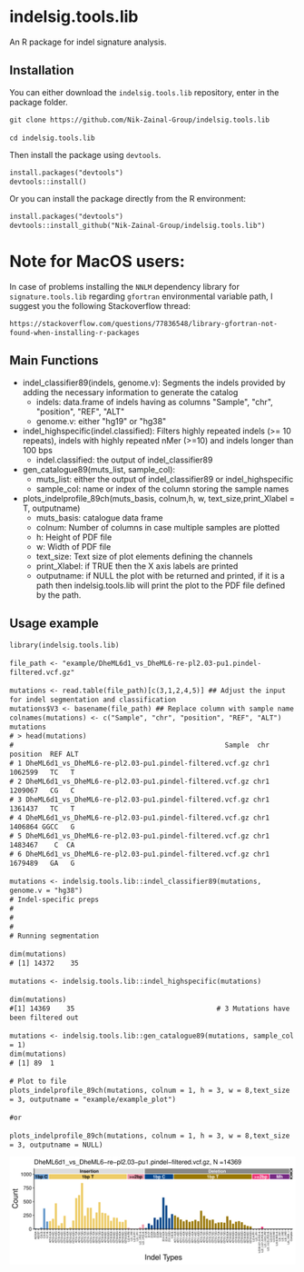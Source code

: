 # **indelsig.tools.lib**

An R package for indel signature analysis. 

## Installation

You can either download the `indelsig.tools.lib` repository, enter in the package folder.

```
git clone https://github.com/Nik-Zainal-Group/indelsig.tools.lib

cd indelsig.tools.lib
```

Then install the package using `devtools`.

```
install.packages("devtools")
devtools::install()

```

Or you can install the package directly from the R environment:


```
install.packages("devtools")
devtools::install_github("Nik-Zainal-Group/indelsig.tools.lib")

```

# Note for MacOS users:

In case of problems installing the `NNLM` dependency library for `signature.tools.lib` regarding `gfortran` environmental variable path, I suggest you the following Stackoverflow thread:

```
https://stackoverflow.com/questions/77836548/library-gfortran-not-found-when-installing-r-packages

```



## Main Functions

-   indel_classifier89(indels, genome.v): Segments the indels provided by adding the necessary information to generate the catalog
    -   indels: data.frame of indels having as columns "Sample", "chr", "position", "REF", "ALT"
    -   genome.v: either "hg19" or "hg38"
-   indel_highspecific(indel.classified): Filters highly repeated indels (\>= 10 repeats), indels with highly repeated nMer (\>=10) and indels longer than 100 bps
    -   indel.classified: the output of indel_classifier89
-   gen_catalogue89(muts_list, sample_col):
    -   muts_list: either the output of indel_classifier89 or indel_highspecific
    -   sample_col: name or index of the column storing the sample names
-   plots_indelprofile_89ch(muts_basis, colnum,h, w, text_size,print_Xlabel = T, outputname)
    -   muts_basis: catalogue data frame
    -   colnum: Number of columns in case multiple samples are plotted
    -   h: Height of PDF file
    -   w: Width of PDF file
    -   text_size: Text size of plot elements defining the channels
    -   print_Xlabel: if TRUE then the X axis labels are printed
    -   outputname: if NULL the plot with be returned and printed, if it is a path then indelsig.tools.lib will print the plot to the PDF file defined by the path.

## Usage example

```         
library(indelsig.tools.lib)

file_path <- "example/DheML6d1_vs_DheML6-re-pl2.03-pu1.pindel-filtered.vcf.gz"

mutations <- read.table(file_path)[c(3,1,2,4,5)] ## Adjust the input for indel segmentation and classification
mutations$V3 <- basename(file_path) ## Replace column with sample name
colnames(mutations) <- c("Sample", "chr", "position", "REF", "ALT")
mutations
# > head(mutations)
#                                                    Sample  chr position  REF ALT
# 1 DheML6d1_vs_DheML6-re-pl2.03-pu1.pindel-filtered.vcf.gz chr1  1062599   TC   T
# 2 DheML6d1_vs_DheML6-re-pl2.03-pu1.pindel-filtered.vcf.gz chr1  1209067   CG   C
# 3 DheML6d1_vs_DheML6-re-pl2.03-pu1.pindel-filtered.vcf.gz chr1  1361437   TC   T
# 4 DheML6d1_vs_DheML6-re-pl2.03-pu1.pindel-filtered.vcf.gz chr1  1406864 GGCC   G
# 5 DheML6d1_vs_DheML6-re-pl2.03-pu1.pindel-filtered.vcf.gz chr1  1483467    C  CA
# 6 DheML6d1_vs_DheML6-re-pl2.03-pu1.pindel-filtered.vcf.gz chr1  1679489   GA   G

mutations <- indelsig.tools.lib::indel_classifier89(mutations, genome.v = "hg38")
# Indel-specific preps
# 
# 
# 
# Running segmentation

dim(mutations)
# [1] 14372    35

mutations <- indelsig.tools.lib::indel_highspecific(mutations)

dim(mutations)
#[1] 14369    35                                   # 3 Mutations have been filtered out

mutations <- indelsig.tools.lib::gen_catalogue89(mutations, sample_col = 1)
dim(mutations)
# [1] 89  1

# Plot to file
plots_indelprofile_89ch(mutations, colnum = 1, h = 3, w = 8,text_size = 3, outputname = "example/example_plot")

#or 

plots_indelprofile_89ch(mutations, colnum = 1, h = 3, w = 8,text_size = 3, outputname = NULL)
```

![](example/example_plot.png)
